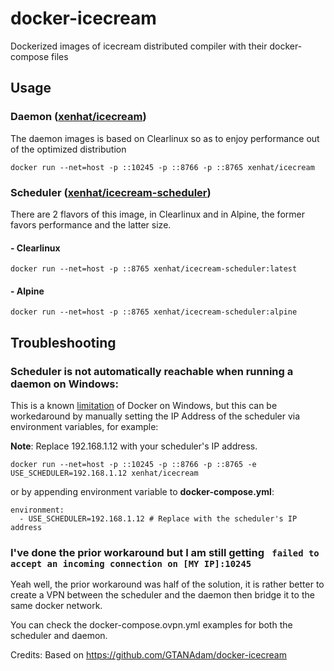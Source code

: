 # docker-icecream
Dockerized images of icecream distributed compiler with their docker-compose files

## Usage
### Daemon ([xenhat/icecream](https://hub.docker.com/r/xenhat/icecream))
The daemon images is based on Clearlinux so as to enjoy performance out of the optimized distribution
```
docker run --net=host -p ::10245 -p ::8766 -p ::8765 xenhat/icecream
```

### Scheduler ([xenhat/icecream-scheduler](https://hub.docker.com/r/xenhat/icecream-scheduler))
There are 2 flavors of this image, in Clearlinux and in Alpine, the former favors performance and the latter size.

#### - Clearlinux
```
docker run --net=host -p ::8765 xenhat/icecream-scheduler:latest
```

#### - Alpine
```
docker run --net=host -p ::8765 xenhat/icecream-scheduler:alpine
```

## Troubleshooting
### Scheduler is not automatically reachable when running a daemon on Windows:
This is a known [limitation](https://docs.docker.com/docker-for-windows/networking/#known-limitations-use-cases-and-workarounds) of Docker on Windows, but this can be workedaround by manually setting the IP Address of the scheduler via environment variables, for example:

**Note**: Replace 192.168.1.12 with your scheduler's IP address.

```
docker run --net=host -p ::10245 -p ::8766 -p ::8765 -e USE_SCHEDULER=192.168.1.12 xenhat/icecream
```

or by appending environment variable to **docker-compose.yml**:

```
environment:
  - USE_SCHEDULER=192.168.1.12 # Replace with the scheduler's IP address
```

### I've done the prior workaround but I am still getting `` failed to accept an incoming connection on [MY IP]:10245``
Yeah well, the prior workaround was half of the solution, it is rather better to create a VPN between the scheduler and the daemon then bridge it to the same docker network.

You can check the docker-compose.ovpn.yml examples for both the scheduler and daemon.
 
 Credits:
 Based on https://github.com/GTANAdam/docker-icecream